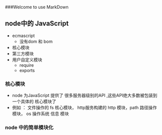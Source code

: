 ###Welcome to use MarkDown
## node中的 JavaScript
- ecmascript
	+ 没有dom 和 bom
- 核心模块
- 第三方模块
- 用户自定义模块
	 + require
	 + exports

### 核心模块
- node 为JavaScript 提供了 很多服务器级别的API ,这些API绝大多数被包装到  一个具体的 核心模块了
- 例如 ： 文件操作的 fs 核心模块， http服务构建的 http 模块，path 路径操作模块， os 操作系统 信息 模块
### node 中的简单模块化 